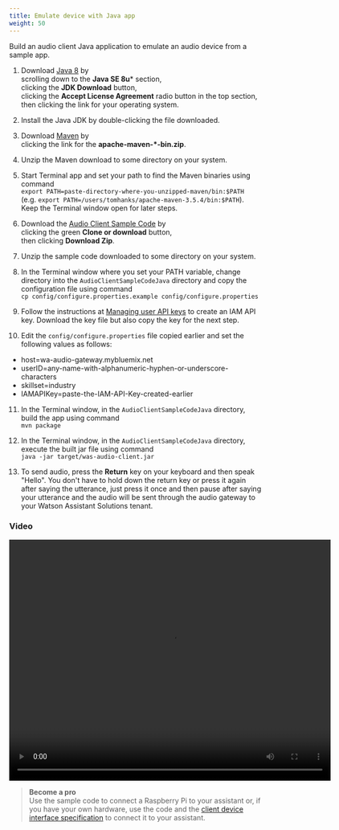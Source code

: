 ```yaml
---
title: Emulate device with Java app
weight: 50
---
```


Build an audio client Java application to emulate an audio device from a sample app.  

1. Download [Java 8](http://www.oracle.com/technetwork/java/javase/downloads) by <br/> scrolling down to the **Java SE 8u*** section,<br/> clicking the **JDK Download** button,<br/> clicking the **Accept License Agreement** radio button in the top section,<br/> then clicking the link for your operating system.

2. Install the Java JDK by double-clicking the file downloaded.

3. Download [Maven](https://maven.apache.org/download.cgi) by <br/> 
clicking the link for the **apache-maven-*-bin.zip**.

4. Unzip the Maven download to some directory on your system.

5. Start Terminal app and set your path to find the Maven binaries using command <br/>
 `export PATH=paste-directory-where-you-unzipped-maven/bin:$PATH`<br/>
 (e.g. `export PATH=/users/tomhanks/apache-maven-3.5.4/bin:$PATH`).  Keep the Terminal window open for later steps.

6. Download the [Audio Client Sample Code](https://github.com/Watson-Personal-Assistant/AudioClientSampleCodeJava) by <br/> clicking the green **Clone or download** button, <br/> then clicking **Download Zip**.

7. Unzip the sample code downloaded to some directory on your system.

8. In the Terminal window where you set your PATH variable, change directory into the `AudioClientSampleCodeJava` directory and copy the configuration file using command <br/>
 `cp config/configure.properties.example config/configure.properties`

9. Follow the instructions at [Managing user API keys](https://console.bluemix.net/docs/iam/userid_keys.html#userapikey) to create an IAM API key.  Download the key file but also copy the key for the next step.

10. Edit the `config/configure.properties` file copied earlier and set the following values as follows:
  - host=wa-audio-gateway.mybluemix.net
  - userID=any-name-with-alphanumeric-hyphen-or-underscore-characters
  - skillset=industry
  - IAMAPIKey=paste-the-IAM-API-Key-created-earlier

11. In the Terminal window, in the `AudioClientSampleCodeJava` directory, build the app using command <br/>
`mvn package`

12. In the Terminal window, in the `AudioClientSampleCodeJava` directory, execute the built jar file using command <br/>
`java -jar target/was-audio-client.jar`

13. To send audio, press the **Return** key on your keyboard and then speak "Hello".  You don't have to hold down the return key or press it again after saying the utterance, just press it once and then pause after saying your utterance and the audio will be sent through the audio gateway to your Watson Assistant Solutions tenant.

### Video
<video width="640" height="480" controls>
  <source src="{{site.baseurl}}/trial/videos/emulate-device.mp4" type="video/mp4">
Your browser does not support the video tag.
</video>

> **Become a pro**<br>
Use the sample code to connect a Raspberry Pi to your assistant or, if you have your own hardware, use the code and the [client device interface specification]({{site.baseurl}}/audio/interface/) to connect it to your assistant.
